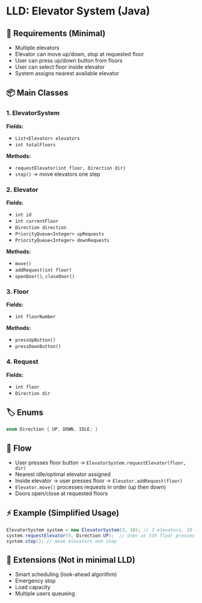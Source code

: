 # LLD: Elevator System (Java)

## 🎯 Requirements (Minimal)
- Multiple elevators
- Elevator can move up/down, stop at requested floor
- User can press up/down button from floors
- User can select floor inside elevator
- System assigns nearest available elevator

## 📦 Main Classes

### 1. ElevatorSystem
**Fields:**
- `List<Elevator> elevators`
- `int totalFloors`

**Methods:**
- `requestElevator(int floor, Direction dir)`
- `step()` → move elevators one step

### 2. Elevator
**Fields:**
- `int id`
- `int currentFloor`
- `Direction direction`
- `PriorityQueue<Integer> upRequests`
- `PriorityQueue<Integer> downRequests`

**Methods:**
- `move()`
- `addRequest(int floor)`
- `openDoor()`, `closeDoor()`

### 3. Floor
**Fields:**
- `int floorNumber`

**Methods:**
- `pressUpButton()`
- `pressDownButton()`

### 4. Request
**Fields:**
- `int floor`
- `Direction dir`

## 🏷️ Enums
```java
enum Direction { UP, DOWN, IDLE; }
```

## 🔑 Flow
- User presses floor button → `ElevatorSystem.requestElevator(floor, dir)`
- Nearest idle/optimal elevator assigned
- Inside elevator → user presses floor → `Elevator.addRequest(floor)`
- `Elevator.move()` processes requests in order (up then down)
- Doors open/close at requested floors

## ⚡ Example (Simplified Usage)
```java
ElevatorSystem system = new ElevatorSystem(3, 10); // 3 elevators, 10 floors
system.requestElevator(5, Direction.UP);  // User at 5th floor presses UP
system.step(); // move elevators one step
```

## 🚀 Extensions (Not in minimal LLD)
- Smart scheduling (look-ahead algorithm)
- Emergency stop
- Load capacity
- Multiple users queueing
